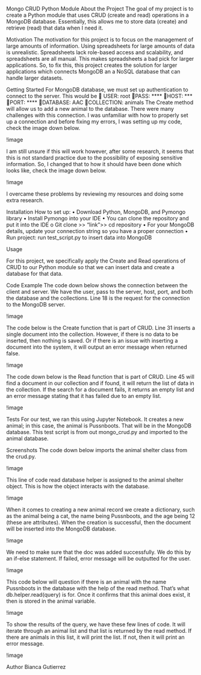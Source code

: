 Mongo CRUD Python Module
About the Project
The goal of my project is to create a Python module that uses CRUD (create and read) operations in a MongoDB database. Essentially, this allows me to store data (create) and retrieve (read) that data when I need it.

Motivation
The motivation for this project is to focus on the management of large amounts of information. Using spreadsheets for large amounts of data is unrealistic. Spreadsheets lack role-based access and scalability, and spreadsheets are all manual. This makes spreadsheets a bad pick for larger applications. So, to fix this, this project creates the solution for larger applications which connects MongoDB an a NoSQL database that can handle larger datasets. 

Getting Started
For MongoDB database, we must set up authentication to connect to the server. This would be 
🌺 USER: root
🌺PASS: ****
🌺HOST: ***
🌺PORT: ****
🌺DATABASE: AAC
🌺COLLECTION: animals
The Create method will allow us to add a new animal to the database. There were many challenges with this connection. I was unfamiliar with how to properly set up a connection and before fixing my errors, I was setting up my code, check the image down below.

!image

I am still unsure if this will work however, after some research, it seems that this is not standard practice due to the possibility of exposing sensitive information. So, I changed that to how it should have been done which looks like, check the image down below.

!image
 
I overcame these problems by reviewing my resources and doing some extra research.

Installation
How to set up:
•	Download Python, MongoDB, and Pymongo library
•	Install Pymongo into your IDE
•	You can clone the repository and put it into the IDE
         o	Git clone >> “link”>> cd repository
•	For your MongoDB details, update your connection string so you have a proper connection
•	Run project: run test_script.py to insert data into MongoDB

Usage

For this project, we specifically apply the Create and Read operations of CRUD to our Python module so that we can insert data and create a database for that data.  

Code Example
The code down below shows the connection between the client and server. We have the user, pass to the server, host, port, and both the database and the collections. Line 18 is the request for the connection to the MongoDB server.

!image

The code below is the Create function that is part of CRUD. Line 31 inserts a single document into the collection. However, if there is no data to be inserted, then nothing is saved. Or if there is an issue with inserting a document into the system, it will output an error message when returned false.

!image

The code down below is the Read function that is part of CRUD. Line 45 will find a document in our collection and if found, it will return the list of data in the collection. If the search for a document fails, it returns an empty list and an error message stating that it has failed due to an empty list.

!image
 
Tests
For our test, we ran this using Jupyter Notebook. It creates a new animal; in this case, the animal is Pussnboots. That will be in the MongoDB database. This test script is from out mongo_crud.py and imported to the animal database. 

Screenshots
The code down below imports the animal shelter class from the crud.py.

!image
 
This line of code read database helper is assigned to the animal shelter object. This is how the object interacts with the database.

!image
 
When it comes to creating a new animal record we create a dictionary, such as the animal being a cat, the name being Pussnboots, and the age being 12 (these are attributes). When the creation is successful, then the document will be inserted into the MongoDB database. 

!image
 
We need to make sure that the doc was added successfully. We do this by an if-else statement. If failed, error message will be outputted for the user.

!image

This code below will question if there is an animal with the name Pussnboots in the database with the help of the read method. That’s what db.helper.read(query) is for. Once it confirms that this animal does exist, it then is stored in the animal variable.

!image
 
To show the results of the query, we have these few lines of code. It will iterate through an animal list and that list is returned by the read method. If there are animals in this list, it will print the list. If not, then it will print an error message.


!image
 

Author
Bianca Gutierrez
